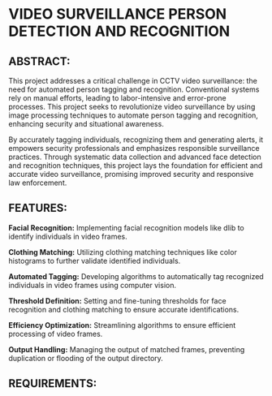 # VIDEO SURVEILLANCE PERSON DETECTION AND RECOGNITION

## ABSTRACT:
This project addresses a critical challenge in CCTV video surveillance: the need for automated person tagging and recognition. Conventional systems rely on manual efforts, leading to labor-intensive and error-prone processes. This project seeks to revolutionize video surveillance by using image processing techniques to automate person tagging and recognition, enhancing security and situational awareness.<br/>

By accurately tagging individuals, recognizing them and generating alerts, it empowers security professionals and emphasizes responsible surveillance practices. Through systematic data collection and advanced face detection and recognition techniques, this project lays the foundation for efficient and accurate video surveillance, promising improved security and responsive law enforcement.
## FEATURES:
<b>Facial Recognition:</b> 
Implementing facial recognition models like dlib to identify individuals in video frames.

<b>Clothing Matching:</b> 
Utilizing clothing matching techniques like color histograms to further validate identified individuals.

<b>Automated Tagging:</b> 
Developing algorithms to automatically tag recognized individuals in video frames using computer vision.

<b>Threshold Definition:</b>
Setting and fine-tuning thresholds for face recognition and clothing matching to ensure accurate identifications.

<b>Efficiency Optimization:</b> 
Streamlining algorithms to ensure efficient processing of video frames.

<b>Output Handling:</b> 
Managing the output of matched frames, preventing duplication or flooding of the output directory.

## REQUIREMENTS:
